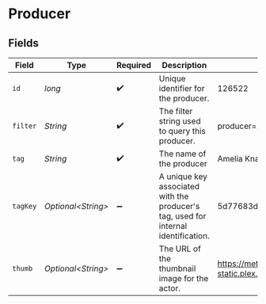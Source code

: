 # Producer


## Fields

| Field                                                                              | Type                                                                               | Required                                                                           | Description                                                                        | Example                                                                            |
| ---------------------------------------------------------------------------------- | ---------------------------------------------------------------------------------- | ---------------------------------------------------------------------------------- | ---------------------------------------------------------------------------------- | ---------------------------------------------------------------------------------- |
| `id`                                                                               | *long*                                                                             | :heavy_check_mark:                                                                 | Unique identifier for the producer.                                                | 126522                                                                             |
| `filter`                                                                           | *String*                                                                           | :heavy_check_mark:                                                                 | The filter string used to query this producer.                                     | producer=126522                                                                    |
| `tag`                                                                              | *String*                                                                           | :heavy_check_mark:                                                                 | The name of the producer                                                           | Amelia Knapp                                                                       |
| `tagKey`                                                                           | *Optional\<String>*                                                                | :heavy_minus_sign:                                                                 | A unique key associated with the producer's tag, used for internal identification. | 5d77683d85719b001f3a535e                                                           |
| `thumb`                                                                            | *Optional\<String>*                                                                | :heavy_minus_sign:                                                                 | The URL of the thumbnail image for the actor.                                      | https://metadata-static.plex.tv/7/people/708568fd018d7aa8b1032dcf867747e8.jpg      |